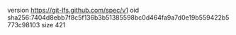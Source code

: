 version https://git-lfs.github.com/spec/v1
oid sha256:7404d8ebb7f8c5f136b3b51385598bc0d464fa9a7d0e19b559422b5773c98103
size 421

